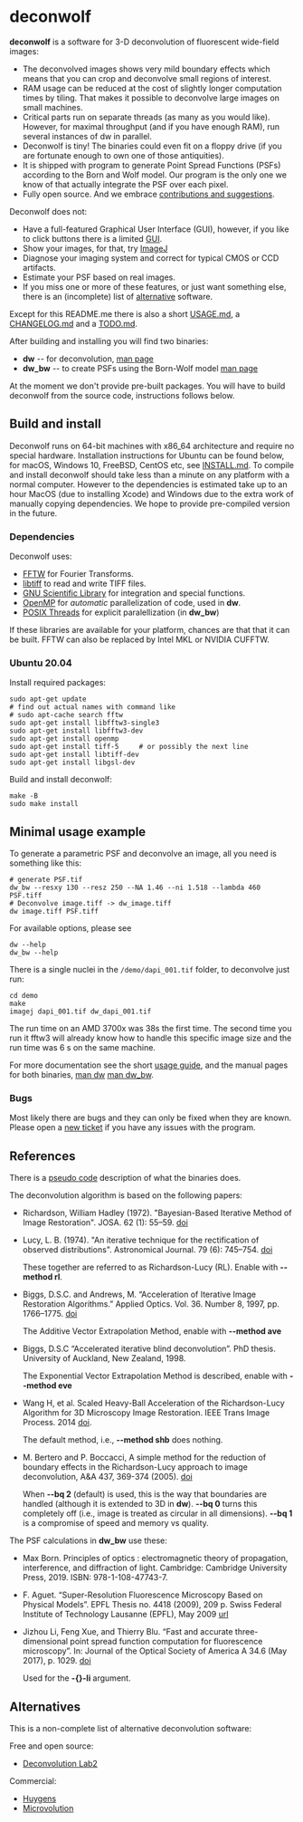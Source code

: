 # deconwolf

**deconwolf** is a software for 3-D deconvolution of fluorescent wide-field
images:
 - The deconvolved images shows very mild boundary effects which means that you
   can crop and deconvolve small regions of interest.
 - RAM usage can be reduced at the cost of slightly longer computation times by
   tiling. That makes it possible to deconvolve large images on small machines.
 - Critical parts run on separate threads (as many as you would
   like). However, for maximal throughput (and if you have enough
   RAM), run several instances of dw in parallel.
 - Deconwolf is tiny! The binaries could even fit on a floppy drive
   (if you are fortunate enough to own one of those antiquities).
 - It is shipped with program to generate Point Spread Functions (PSFs)
   according to the Born and Wolf model. Our program is the only one we
   know of that actually integrate the PSF over each pixel.
 - Fully open source. And we embrace [contributions and
   suggestions](CONTRIBUTING.md).

Deconwolf does not:
 - Have a full-featured Graphical User Interface (GUI), however, if you
   like to click buttons there is a limited
   [GUI](https://github.com/elgw/deconwolf-gui).
 - Show your images, for that, try [ImageJ](https://imagej.net/Welcome)
 - Diagnose your imaging system and correct for typical CMOS or CCD
   artifacts.
 - Estimate your PSF based on real images.
 - If you miss one or more of these features,
   or just want something else, there is an (incomplete)
   list of [alternative](#aternatives) software.

Except for this README.me there is also a short [USAGE.md](USAGE.md),
a [CHANGELOG.md](CHANGELOG.md) and a [TODO.md](TODO.md).

After building and installing you will find two binaries:
 - **dw** -- for deconvolution, [man page](doc/dw.txt)
 - **dw_bw** -- to create PSFs using the Born-Wolf model [man page](doc/dw_bw.txt)

At the moment we don't provide pre-built packages. You will have to build
deconwolf from the source code, instructions follows below.

## Build and install
Deconwolf runs on 64-bit machines with x86_64 architecture and require
no special hardware. Installation instructions for Ubuntu can be found
below, for macOS, Windows 10, FreeBSD, CentOS etc, see
[INSTALL.md](INSTALL.md).  To compile and install deconwolf should
take less than a minute on any platform with a normal computer.
However to the dependencies is estimated take up to an hour MacOS (due
to installing Xcode) and Windows due to the extra work of manually
copying dependencies. We hope to provide pre-compiled version in the
future.

### Dependencies
Deconwolf uses:

 * [FFTW](http://www.fftw.org/fftw3_doc/) for Fourier Transforms.
 * [libtiff](https://gitlab.com/libtiff/libtiff) to read and write TIFF files.
 * [GNU Scientific Library](https://www.gnu.org/software/gsl/) for
   integration and special functions.
 * [OpenMP](https://www.openmp.org/) for _automatic_ parallelization
   of code, used in **dw**.
 * [POSIX Threads](https://en.wikipedia.org/wiki/Pthreads) for
   explicit paralellization (in **dw_bw**)

If these libraries are available for your platform, chances are that that it can
be built. FFTW can also be replaced by Intel MKL or NVIDIA CUFFTW.


### Ubuntu 20.04
Install required packages:

``` shell
sudo apt-get update
# find out actual names with command like
# sudo apt-cache search fftw
sudo apt-get install libfftw3-single3
sudo apt-get install libfftw3-dev
sudo apt-get install openmp
sudo apt-get install tiff-5     # or possibly the next line
sudo apt-get install libtiff-dev
sudo apt-get install libgsl-dev
```

Build and install deconwolf:
``` shell
make -B
sudo make install
```

## Minimal usage example
To generate a parametric PSF and deconvolve an image, all you need is something
like this:
``` shell
# generate PSF.tif
dw_bw --resxy 130 --resz 250 --NA 1.46 --ni 1.518 --lambda 460 PSF.tiff
# Deconvolve image.tiff -> dw_image.tiff
dw image.tiff PSF.tiff
```
For available options, please see

``` shell
dw --help
dw_bw --help
```

There is a single nuclei in the `/demo/dapi_001.tif` folder, to
deconvolve just run:

``` shell
cd demo
make
imagej dapi_001.tif dw_dapi_001.tif
```
The run time on an AMD 3700x was 38s the first time. The second time you run it fftw3
will already know how to handle this specific image size and the run time was
6 s on the same machine.

For more documentation see the short [usage guide](USAGE.md), and the manual
pages for both binaries, [man dw](doc/dw.txt) [man dw_bw](doc/dw_bw.txt).


### Bugs

Most likely there are bugs and they can only be fixed when they are known.
Please open a [new ticket](https://github.com/elgw/deconwolf/issues) if you
have any issues with the program.


## References

There is a [pseudo code](PSEUDOCODE.md) description of what the binaries does.

The deconvolution algorithm is based on the following papers:

 * Richardson, William Hadley (1972). "Bayesian-Based Iterative Method of Image
   Restoration". JOSA. 62 (1): 55–59.
   [doi](https://doi.org/10.1364/JOSA.62.000055)
 * Lucy, L. B. (1974). "An iterative technique for the rectification of observed
   distributions". Astronomical Journal. 79 (6): 745–754.
   [doi](https://doi.org/10.1086%2F111605)

   These together are referred to as Richardson-Lucy
   (RL). Enable with **\--method rl**.

 * Biggs, D.S.C. and Andrews, M. “Acceleration of Iterative Image
   Restoration Algorithms.”  Applied Optics. Vol. 36. Number 8, 1997,
   pp. 1766–1775.  [doi](https://doi.org/10.1364/AO.36.001766)

   The Additive Vector Extrapolation Method, enable with **\--method ave**

 * Biggs, D.S.C “Accelerated iterative blind deconvolution”. PhD thesis.
   University of Auckland, New Zealand, 1998.

   The Exponential Vector Extrapolation Method is described, enable
   with **\--method eve**

 * Wang H, et al. Scaled Heavy-Ball Acceleration of the
   Richardson-Lucy Algorithm for 3D Microscopy Image Restoration. IEEE
   Trans Image Process. 2014 [doi](https://doi.org/10.1109/TIP.2013.2291324).

   The default method, i.e., **\--method shb** does nothing.

 * M. Bertero and P. Boccacci, A simple method for the reduction of boundary
   effects in the Richardson-Lucy approach to image deconvolution,
   A&A 437, 369-374 (2005).
   [doi](https://doi.org/10.1051/0004-6361:20052717)

   When **\--bq 2** (default) is used, this is the way that boundaries
   are handled (although it is extended to 3D in **dw**). **\--bq 0**
   turns this completely off (i.e., image is treated as circular in
   all dimensions). **\--bq 1** is a compromise of speed and memory vs
   quality.

The PSF calculations in **dw_bw** use these:

 * Max Born. Principles of optics : electromagnetic theory of propagation, interference,
   and diffraction of light. Cambridge: Cambridge University Press, 2019.
   ISBN: 978-1-108-47743-7.

 * F. Aguet. “Super-Resolution Fluorescence Microscopy Based on Physical
   Models”. EPFL Thesis no. 4418 (2009), 209 p. Swiss Federal Institute of
   Technology Lausanne (EPFL), May 2009
   [url](http://bigwww.epfl.ch/publications/aguet0903.html)

 * Jizhou Li, Feng Xue, and Thierry Blu. “Fast and accurate three-dimensional
   point spread function computation for fluorescence microscopy”. In: Journal
   of the Optical Society of America A 34.6 (May 2017), p. 1029.
   [doi](https://doi.org/10.1364/josaa.34001029)

   Used for the **-{}-li** argument.


## Alternatives
This is a non-complete list of alternative deconvolution software:

Free and open source:
 - [Deconvolution Lab2](http://bigwww.epfl.ch/deconvolution/deconvolutionlab2/)

Commercial:
 - [Huygens](https://svi.nl/HomePage)
 - [Microvolution](https://www.microvolution.com/)
